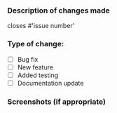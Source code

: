 ### Description of changes made


closes #'issue number'

### Type of change:
- [ ] Bug fix
- [ ] New feature
- [ ] Added testing
- [ ] Documentation update

### Screenshots (if appropriate)

